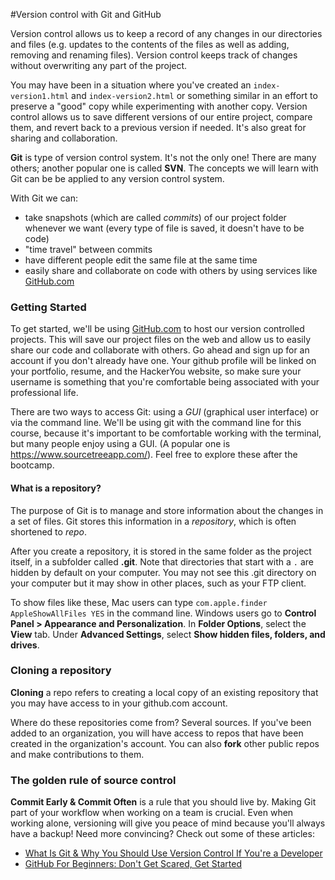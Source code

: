 #Version control with Git and GitHub

Version control allows us to keep a record of any changes in our directories and files (e.g. updates to the contents of the files as well as adding, removing and renaming files). Version control keeps track of changes without overwriting any part of the project.

You may have been in a situation where you've created an `index-version1.html` and `index-version2.html` or something similar in an effort to preserve a "good" copy while experimenting with another copy.  Version control allows us to save different versions of our entire project, compare them, and revert back to a previous version if needed.  It's also great for sharing and collaboration.

**Git** is type of version control system. It's not the only one! There are many others; another popular one is called **SVN**. The concepts we will learn with Git can be be applied to any version control system.

With Git we can:

* take snapshots (which are called *commits*) of our project folder whenever we want (every type of file is saved, it doesn't have to be code)
* "time travel" between commits
* have different people edit the same file at the same time
* easily share and collaborate on code with others by using services like [GitHub.com](http://github.com)

### Getting Started
To get started, we'll be using [GitHub.com](http://github.com) to host our version controlled projects. This will save our project files on the web and allow us to easily share our code and collaborate with others. Go ahead and sign up for an account if you don't already have one. Your github profile will be linked on your portfolio, resume, and the HackerYou website, so make sure your username is something that you're comfortable being associated with your professional life. 

There are two ways to access Git: using a *GUI* (graphical user interface) or via the command line. We'll be using git with the command line for this course, because it's important to be comfortable working with the terminal, but many people enjoy using a GUI. (A popular one is https://www.sourcetreeapp.com/). Feel free to explore these after the bootcamp.

#### What is a repository?

The purpose of Git is to manage and store information about the changes in a set of files. Git stores this information in a *repository*, which is often shortened to *repo*. 

After you create a repository, it is stored in the same folder as the project itself, in a subfolder called **.git**. Note that directories that start with a `.` are hidden by default on your computer.  You may not see this .git directory on your computer but it may show in other places, such as your FTP client. 

To show files like these, Mac users can type `com.apple.finder AppleShowAllFiles YES` in the command line. Windows users go to **Control Panel > Appearance and Personalization**. In **Folder Options**, select the **View** tab. Under **Advanced Settings**, select **Show hidden files, folders, and drives**.

### Cloning a repository
**Cloning** a repo refers to creating a local copy of an existing repository that you may have access to in your github.com account.  

Where do these repositories come from?  Several sources. If you've been added to an organization, you will have access to repos that have been created in the organization's account.  You can also **fork** other public repos and make contributions to them. 

### The golden rule of source control

**Commit Early & Commit Often** is a rule that you should live by. Making Git part of your workflow when working on a team is crucial. Even when working alone, versioning will give you peace of mind because you'll always have a backup! Need more convincing?  Check out some of these articles:

* [What Is Git & Why You Should Use Version Control If You're a Developer](http://www.makeuseof.com/tag/git-version-control-youre-developer/)
* [GitHub For Beginners: Don't Get Scared, Get Started](http://readwrite.com/2013/09/30/understanding-github-a-journey-for-beginners-part-1#awesm=~oCX648ZyjWDjos)
